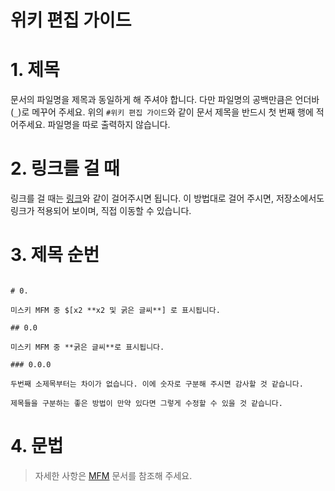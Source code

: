 # 위키 편집 가이드

# 1. 제목

문서의 파일명을 제목과 동일하게 해 주셔야 합니다. 다만 파일명의 공백만큼은 언더바(`_`)로 메꾸어 주세요. 위의 `#위키 편집 가이드`와 같이 문서 제목을 반드시 첫 번째 행에 적어주세요. 파일명을 따로 출력하지 않습니다.

# 2. 링크를 걸 때

링크를 걸 때는 [링크](예제.md)와 같이 걸어주시면 됩니다. 이 방법대로 걸어 주시면, 저장소에서도 링크가 적용되어 보이며, 직접 이동할 수 있습니다.

# 3. 제목 순번

```

# 0. 

미스키 MFM 중 $[x2 **x2 및 굵은 글씨**] 로 표시됩니다.

## 0.0 

미스키 MFM 중 **굵은 글씨**로 표시됩니다.

### 0.0.0

두번째 소제목부터는 차이가 없습니다. 이에 숫자로 구분해 주시면 감사할 것 같습니다.

제목들을 구분하는 좋은 방법이 만약 있다면 그렇게 수정할 수 있을 것 같습니다.

```

# 4. 문법

> 자세한 사항은 [MFM](MFM.md) 문서를 참조해 주세요.
